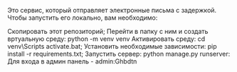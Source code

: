 Это сервис, который отправляет электронные письма с задержкой. 
Чтобы запустить его локально, вам необходимо:

Скопировать этот репозиторий;
Перейти в папку с ним и создать вртуальную среду: python -m venv venv
Активировать среду: cd venv\Scripts activate.bat;
Установить необходимые зависимости: pip install -r requirements.txt;
Запустить сервер: python manage.py runserver:
Для входа в админ панель - admin:Ghbdtn
